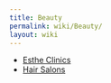 ```yaml
---
title: Beauty
permalink: wiki/Beauty/
layout: wiki
---
```


-   [Esthe Clinics](/wiki/Esthe_Clinics "wikilink")
-   [Hair Salons](/wiki/Hair_Salons "wikilink")

